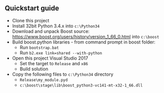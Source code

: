 ## Quickstart guide
* Clone this project
* Install 32bit Python 3.4.x into `c:\Python34`
* Download and unpack Boost source: https://www.boost.org/users/history/version_1_66_0.html into `c:\boost`
* Build boost.python libraries - from command prompt in boost folder:
    * Run `bootstrap.bat`
    * Run `b2.exe link=shared --with-python`
* Open this project Visual Studio 2017
    * Set the target to `Release` and `x86`
    * Build solution
* Copy the following files to `c:\Python34` directory
    * `Release\my_module.pyd`
    * `c:\boost\stage\lib\boost_python3-vc141-mt-x32-1_66.dll`  
